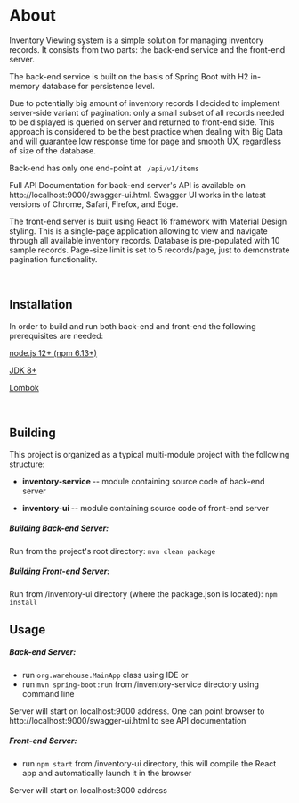 # About

Inventory Viewing system is a simple solution for managing inventory records. It consists from two parts: the back-end service and the front-end server.

The back-end service is built on the basis of Spring Boot with H2 in-memory database for persistence level. 

Due to potentially big amount of inventory records I decided to implement server-side variant of pagination: only a small subset of all records needed to be displayed is queried on server and returned to front-end side. This approach is considered to be the best practice when dealing with Big Data and will guarantee low response time for page and smooth UX, regardless of size of the database.

Back-end has only one end-point at `` /api/v1/items``

Full API Documentation for back-end server's API is available on http://localhost:9000/swagger-ui.html. Swagger UI works in the latest versions of Chrome, Safari, Firefox, and Edge.

The front-end server is built using React 16 framework with Material Design styling. This is a single-page application allowing to view and navigate through all available inventory records. Database is pre-populated with 10 sample records. Page-size limit is set to 5 records/page, just to demonstrate pagination functionality.

<br/>


## Installation

In order to build and run both back-end and front-end the following prerequisites are needed:

[node.js 12+ (npm 6.13+)](https://nodejs.org/en/download/)

[JDK 8+](https://openjdk.java.net/)

[Lombok](https://projectlombok.org/download)


<br/>

## Building

This project is organized as a typical multi-module project with the following structure:


+ <b> inventory-service </b> --  module containing source code of back-end server

+ <b> inventory-ui </b> -- module containing source code of front-end server



##### Building Back-end Server:
Run from the project's root directory:
``mvn clean package ``

##### Building Front-end Server:
Run from /inventory-ui directory (where the package.json is located):
``npm install``

## Usage
##### Back-end Server:

- run ``org.warehouse.MainApp`` class using IDE
or 
- run ``mvn spring-boot:run`` from /inventory-service directory using command line

Server will start on localhost:9000 address. One can point browser to http://localhost:9000/swagger-ui.html to see API documentation


##### Front-end Server:

- run ``npm start`` from /inventory-ui directory, this will compile the React app and automatically launch it in the browser

Server will start on localhost:3000 address

